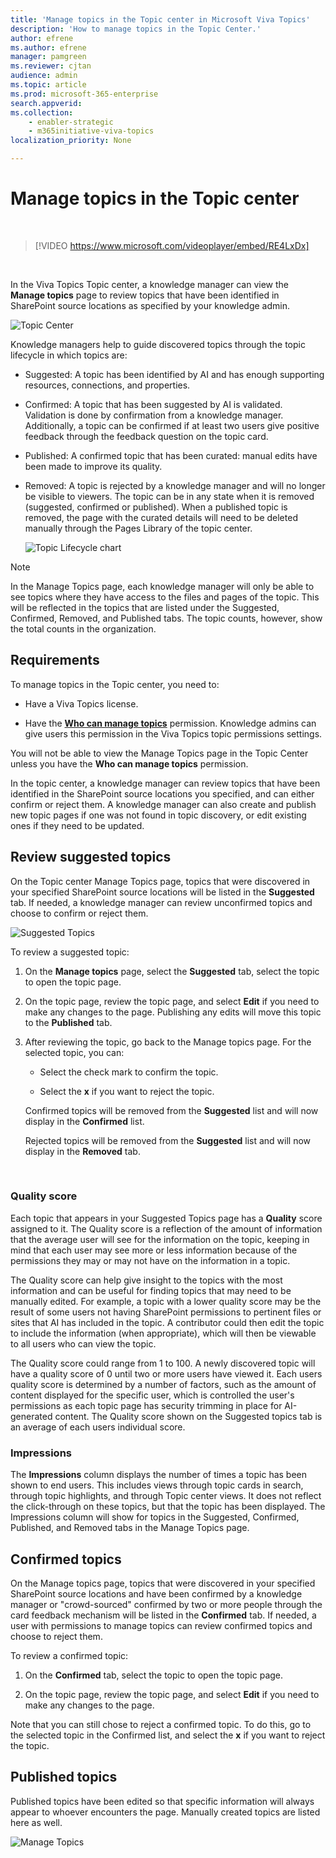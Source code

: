 ```yaml
---
title: 'Manage topics in the Topic center in Microsoft Viva Topics'
description: 'How to manage topics in the Topic Center.'
author: efrene
ms.author: efrene
manager: pamgreen
ms.reviewer: cjtan
audience: admin
ms.topic: article
ms.prod: microsoft-365-enterprise
search.appverid: 
ms.collection: 
    - enabler-strategic 
    - m365initiative-viva-topics
localization_priority: None

---
```

# Manage topics in the Topic center 

</br>

> [!VIDEO https://www.microsoft.com/videoplayer/embed/RE4LxDx]  

</br>


In the Viva Topics Topic center, a knowledge manager can view the **Manage topics** page to review topics that have been identified in SharePoint source locations as specified by your knowledge admin.  

   ![Topic Center](../media/knowledge-management/topic-center.png) </br> 



Knowledge managers help to guide discovered topics through the topic lifecycle in which topics are:

- Suggested: A topic has been identified by AI and has enough supporting resources, connections, and properties.
- Confirmed: A topic that has been suggested by AI is validated. Validation is done by confirmation from a knowledge manager. Additionally, a topic can be confirmed if at least two users give positive feedback through the feedback question on the topic card.
- Published: A confirmed topic that has been curated: manual edits have been made to improve its quality.
- Removed: A topic is rejected by a knowledge manager and will no longer be visible to viewers. The topic can be in any state when it is removed (suggested, confirmed or published). When a published topic is removed, the page with the curated details will need to be deleted manually through the Pages Library of the topic center.

   ![Topic Lifecycle chart](../media/knowledge-management/topic-lifecycle.png) </br> 

> [!Note] 
> In the Manage Topics page, each knowledge manager will only be able to see topics where they have access to the files and pages of the topic. This will be reflected in the topics that are listed under the Suggested, Confirmed, Removed, and Published tabs. The topic counts, however, show the total counts in the organization.

## Requirements

To manage topics in the Topic center, you need to:
- Have a Viva Topics license.

- Have the [**Who can manage topics**](./topic-experiences-user-permissions.md) permission. Knowledge admins can give users this permission in the Viva Topics topic permissions settings. 

You will not be able to view the Manage Topics page in the Topic Center unless you have the **Who can manage topics** permission.

In the topic center, a knowledge manager can review topics that have been identified in the SharePoint source locations you specified, and can either confirm or reject them. A knowledge manager can also create and publish new topic pages if one was not found in topic discovery, or edit existing ones if they need to be updated.


## Review suggested topics

On the Topic center Manage Topics page, topics that were discovered in your specified SharePoint source locations will be listed in the **Suggested** tab. If needed, a knowledge manager can review unconfirmed topics and choose to confirm or reject them.

   ![Suggested Topics](../media/knowledge-management/quality-score.png) </br> 

To review a suggested topic:

1. On the **Manage topics** page, select the **Suggested** tab, select the topic to open the topic page.</br>

2. On the topic page, review the topic page, and select **Edit** if you need to make any changes to the page. Publishing any edits will move this topic to the **Published** tab.

3. After reviewing the topic, go back to the Manage topics page. For the selected topic, you can:

   - Select the check mark to confirm the topic.
    
   - Select the **x** if you want to reject the topic.

    Confirmed topics will be removed from the **Suggested** list and will now display in the **Confirmed** list.

    Rejected topics will be removed from the **Suggested** list and will now display in the **Removed** tab.

   </br> 

### Quality score

Each topic that appears in your Suggested Topics page has a <b>Quality</b> score assigned to it. The Quality score is a reflection of the amount of information that the average user will see for the information on the topic, keeping in mind that each user may see more or less information because of the permissions they may or may not have on the information in a topic. 

The Quality score can help give insight to the topics with the most information and can be useful for finding topics that may need to be manually edited.  For example, a topic with a lower quality score may be the result of some users not having SharePoint permissions to pertinent files or sites that AI has included in the topic. A contributor could then edit the topic to include the information (when appropriate), which will then be viewable to all users who can view the topic.

The Quality score could range from 1 to 100. A newly discovered topic will have a quality score of 0 until two or more users have viewed it. Each users quality score is determined by a number of factors, such as the amount of content displayed for the specific user, which is controlled the user's permissions as each topic page has security trimming in place for AI-generated content. The Quality score shown on the Suggested topics tab is an average of each users individual score.

### Impressions

The <b>Impressions</b> column displays the number of times a topic has been shown to end users. This includes views through topic cards in search, through topic highlights, and through Topic center views. It does not reflect the click-through on these topics, but that the topic has been displayed. The Impressions column will show for topics in the Suggested, Confirmed, Published, and Removed tabs in the Manage Topics page.


## Confirmed topics

On the Manage topics page, topics that were discovered in your specified SharePoint source locations and have been confirmed by a knowledge manager or "crowd-sourced" confirmed by two or more people through the card feedback mechanism will be listed in the **Confirmed** tab. If needed, a user with permissions to manage topics can review confirmed topics and choose to reject them.

To review a confirmed topic:

1. On the **Confirmed** tab, select the topic to open the topic page.</br>

2. On the topic page, review the topic page, and select **Edit** if you need to make any changes to the page.

Note that you can still chose to reject a confirmed topic.  To do this, go to the selected topic in the Confirmed list, and select the **x** if you want to reject the topic.

## Published topics
Published topics have been edited so that specific information will always appear to whoever encounters the page. Manually created topics are listed here as well.

   ![Manage Topics](../media/knowledge-management/manage-topics-new.png) </br>